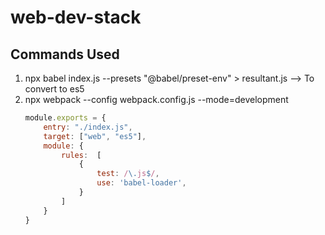 # web-dev-stack


## Commands Used

1. npx babel index.js --presets "@babel/preset-env" > resultant.js --> To convert to es5
2. npx webpack --config webpack.config.js --mode=development   
    ```js
    module.exports = {
        entry: "./index.js",
        target: ["web", "es5"],
        module: {
            rules:  [
                {
                    test: /\.js$/,
                    use: 'babel-loader',
                }
            ]
        }
    }
    ```